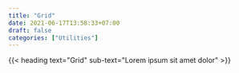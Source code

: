 ```yaml
---
title: "Grid"
date: 2021-06-17T13:58:33+07:00
draft: false
categories: ["Utilities"]
---
```


{{< heading text="Grid" sub-text="Lorem ipsum sit amet dolor" >}}